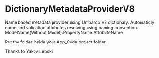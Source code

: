 # DictionaryMetadataProviderV8
Name based metadata provider using Umbarco V8 dictionary.
Automaticly name and validation attributes resolving using naming convention.
ModelName(Without Model).PropertyName.AttributeName

Put the folder inside your App_Code project folder.

Thanks to Yakov Lebski
